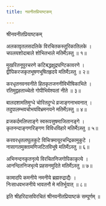 ```yaml
---
title: नवनीतप्रियाष्टकम्

---
```

  
 श्रीनवनीतप्रियाष्टकम्   
  
अलकावृतलसदलिके विरचितकस्तूरिकातिलके ।  
चपलयशोदाबाले शोभितभाले मतिर्मेऽस्तु ॥ १॥  
  
मुखरितनूपुरचरणे कटिबद्धक्षुद्रघण्टिकावरणे ।  
द्वीपिकरजकृतभूषणभूषितहृदये मतिर्मेऽस्तु ॥ २॥  
  
करधृतनवनवनीते हितकृतजननीविभीषिकाभिते ।  
रतिमुद्वहताच्चेतो गोपीभिर्वश्यतां नीते ॥ ३॥  
  
बालदशामतिमुग्धे चोरितदुग्धे व्रजाङ्गनाभवनात् ।  
तदुपालम्भवचोभयविभ्रमनयने मतिर्मेऽस्तु ॥ ४॥  
  
व्रजकर्दमलिप्ताङ्गे स्वरूपसुषमाजितानङ्गे ।  
कृतनन्दाङ्गणरिङ्गण विविधविहारे मतिर्मेऽस्तु ॥ ५॥  
  
करवरधृतलघुलकुटे विचित्रमायूरचन्द्रिकामुकुटे ।  
नासागतमुक्तामणिजटितविभूषे मतिर्मेऽस्तु ॥ ६॥  
  
अभिनन्दनकृतनृत्ये विरचितनिजगोपिकाकृत्ये ।  
आनन्दितनिजभृत्ये प्रहसनमुदिते मतिर्मेऽस्तु ॥ ७॥  
  
कामादपि कमनीये नमनीये ब्रह्मरुद्राद्यैः ।  
निःसाधवभजनीये भावतनौ मे मतिर्भूयात् ॥ ८॥  
  
इति श्रीहरिदासविरचितं श्रीनवनीतप्रियाष्टकं सम्पूर्णम् ॥  
  
  

  
